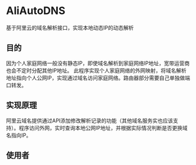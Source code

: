 # AliAutoDNS
基于阿里云的域名解析接口，实现本地动态IP的动态解析

## 目的
因为个人家庭网络一般没有静态IP，即使域名解析到家庭网络IP地址，宽带运营商也会不定时分配其他IP地址。
此程序实现个人家庭网络的外网映射，将域名解析地址指向个人公网IP，实现通过域名访问家庭网络。路由器部分需要自己单独做端口转发。

## 实现原理
阿里云域名提供通过API添加修改解析记录的功能（其他域名服务实也应该支持）。程序访问外网，实时查询本地公网IP地址，并根据实际情况判断是否更换域名指向IP。

## 使用者
